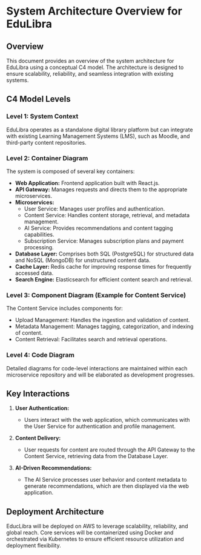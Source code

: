 # System Architecture Overview for EduLibra

## Overview
This document provides an overview of the system architecture for EduLibra using a conceptual C4 model. The architecture is designed to ensure scalability, reliability, and seamless integration with existing systems.

## C4 Model Levels

### Level 1: System Context
EduLibra operates as a standalone digital library platform but can integrate with existing Learning Management Systems (LMS), such as Moodle, and third-party content repositories.

### Level 2: Container Diagram
The system is composed of several key containers:

- **Web Application:** Frontend application built with React.js.
- **API Gateway:** Manages requests and directs them to the appropriate microservices.
- **Microservices:**
  - User Service: Manages user profiles and authentication.
  - Content Service: Handles content storage, retrieval, and metadata management.
  - AI Service: Provides recommendations and content tagging capabilities.
  - Subscription Service: Manages subscription plans and payment processing.
- **Database Layer:** Comprises both SQL (PostgreSQL) for structured data and NoSQL (MongoDB) for unstructured content data.
- **Cache Layer:** Redis cache for improving response times for frequently accessed data.
- **Search Engine:** Elasticsearch for efficient content search and retrieval.

### Level 3: Component Diagram (Example for Content Service)
The Content Service includes components for:
- Upload Management: Handles the ingestion and validation of content.
- Metadata Management: Manages tagging, categorization, and indexing of content.
- Content Retrieval: Facilitates search and retrieval operations.

### Level 4: Code Diagram
Detailed diagrams for code-level interactions are maintained within each microservice repository and will be elaborated as development progresses.

## Key Interactions

1. **User Authentication:**
   - Users interact with the web application, which communicates with the User Service for authentication and profile management.

2. **Content Delivery:**
   - User requests for content are routed through the API Gateway to the Content Service, retrieving data from the Database Layer.

3. **AI-Driven Recommendations:**
   - The AI Service processes user behavior and content metadata to generate recommendations, which are then displayed via the web application.

## Deployment Architecture
EducLibra will be deployed on AWS to leverage scalability, reliability, and global reach. Core services will be containerized using Docker and orchestrated via Kubernetes to ensure efficient resource utilization and deployment flexibility.
